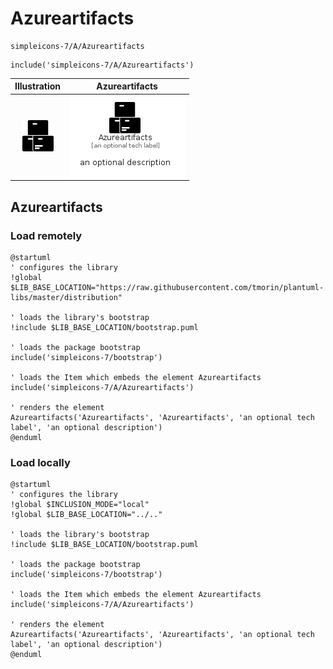 # Azureartifacts


```text
simpleicons-7/A/Azureartifacts
```

```text
include('simpleicons-7/A/Azureartifacts')
```



| Illustration | Azureartifacts |
| :---: | :---: |
| ![illustration for Illustration](../../simpleicons-7/A/Azureartifacts.png) | ![illustration for Azureartifacts](../../simpleicons-7/A/Azureartifacts.Local.png) |




## Azureartifacts

### Load remotely
```plantuml
@startuml
' configures the library
!global $LIB_BASE_LOCATION="https://raw.githubusercontent.com/tmorin/plantuml-libs/master/distribution"

' loads the library's bootstrap
!include $LIB_BASE_LOCATION/bootstrap.puml

' loads the package bootstrap
include('simpleicons-7/bootstrap')

' loads the Item which embeds the element Azureartifacts
include('simpleicons-7/A/Azureartifacts')

' renders the element
Azureartifacts('Azureartifacts', 'Azureartifacts', 'an optional tech label', 'an optional description')
@enduml
```

### Load locally
```plantuml
@startuml
' configures the library
!global $INCLUSION_MODE="local"
!global $LIB_BASE_LOCATION="../.."

' loads the library's bootstrap
!include $LIB_BASE_LOCATION/bootstrap.puml

' loads the package bootstrap
include('simpleicons-7/bootstrap')

' loads the Item which embeds the element Azureartifacts
include('simpleicons-7/A/Azureartifacts')

' renders the element
Azureartifacts('Azureartifacts', 'Azureartifacts', 'an optional tech label', 'an optional description')
@enduml
```

